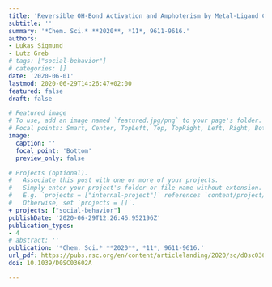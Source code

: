 ```yaml
---
title: 'Reversible OH-Bond Activation and Amphoterism by Metal-Ligand Cooperativity of the Calix[4]pyrrolato Aluminate.'
subtitle: ''
summary: '*Chem. Sci.* **2020**, *11*, 9611-9616.'
authors:
- Lukas Sigmund
- Lutz Greb
# tags: ["social-behavior"]
# categories: []
date: '2020-06-01'
lastmod: 2020-06-29T14:26:47+02:00
featured: false
draft: false

# Featured image
# To use, add an image named `featured.jpg/png` to your page's folder.
# Focal points: Smart, Center, TopLeft, Top, TopRight, Left, Right, BottomLeft, Bottom, BottomRight.
image:
  caption: ''
  focal_point: 'Bottom'
  preview_only: false

# Projects (optional).
#   Associate this post with one or more of your projects.
#   Simply enter your project's folder or file name without extension.
#   E.g. `projects = ["internal-project"]` references `content/project/deep-learning/index.md`.
#   Otherwise, set `projects = []`.
+ projects: ["social-behavior"]
publishDate: '2020-06-29T12:26:46.952196Z'
publication_types:
- 4
# abstract: ''
publication: '*Chem. Sci.* **2020**, *11*, 9611-9616.'
url_pdf: https://pubs.rsc.org/en/content/articlelanding/2020/sc/d0sc03602a#!divAbstract
doi: 10.1039/D0SC03602A

---
```

